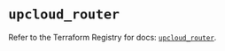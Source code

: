 # `upcloud_router`

Refer to the Terraform Registry for docs: [`upcloud_router`](https://registry.terraform.io/providers/upcloudltd/upcloud/4.0.0/docs/resources/router).
